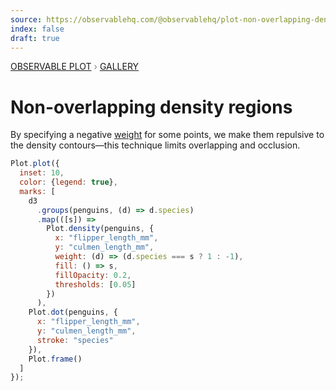 ```yaml
---
source: https://observablehq.com/@observablehq/plot-non-overlapping-density-regions
index: false
draft: true
---
```


<div style="color: grey; font: 13px/25.5px var(--sans-serif); text-transform: uppercase;"><h1 style="display: none;">Plot: Non-overlapping density regions</h1><a href="/plot">Observable Plot</a> › <a href="/@observablehq/plot-gallery">Gallery</a></div>

# Non-overlapping density regions

By specifying a negative [weight](https://observablehq.com/plot/marks/density#density-options) for some points, we make them repulsive to the density contours—this technique limits overlapping and occlusion.

```js echo
Plot.plot({
  inset: 10,
  color: {legend: true},
  marks: [
    d3
      .groups(penguins, (d) => d.species)
      .map(([s]) =>
        Plot.density(penguins, {
          x: "flipper_length_mm",
          y: "culmen_length_mm",
          weight: (d) => (d.species === s ? 1 : -1),
          fill: () => s,
          fillOpacity: 0.2,
          thresholds: [0.05]
        })
      ),
    Plot.dot(penguins, {
      x: "flipper_length_mm",
      y: "culmen_length_mm",
      stroke: "species"
    }),
    Plot.frame()
  ]
});
```
